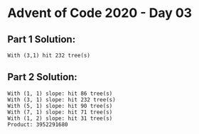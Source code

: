 # Advent of Code 2020 - Day 03

## Part 1 Solution:
```
With (3,1) hit 232 tree(s)
```

## Part 2 Solution:
```
With (1, 1) slope: hit 86 tree(s)
With (3, 1) slope: hit 232 tree(s)
With (5, 1) slope: hit 90 tree(s)
With (7, 1) slope: hit 71 tree(s)
With (1, 2) slope: hit 31 tree(s)
Product: 3952291680
```

